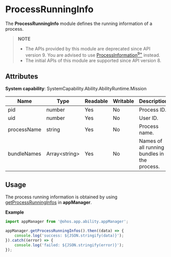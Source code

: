 # ProcessRunningInfo

The **ProcessRunningInfo** module defines the running information of a process.

> **NOTE**
> - The APIs provided by this module are deprecated since API version 9. You are advised to use [ProcessInformation<sup>9+</sup>](js-apis-inner-application-processInformation.md) instead.
> - The initial APIs of this module are supported since API version 8.

## Attributes

**System capability**: SystemCapability.Ability.AbilityRuntime.Mission

| Name| Type| Readable| Writable| Description|
| -------- | -------- | -------- | -------- | -------- |
| pid | number | Yes| No| Process ID.|
| uid | number | Yes| No| User ID.|
| processName | string | Yes| No| Process name.|
| bundleNames | Array&lt;string&gt; | Yes| No| Names of all running bundles in the process.|

## Usage

The process running information is obtained by using [getProcessRunningInfos](js-apis-application-appManager.md#appmanagergetprocessrunninginfosdeprecated) in **appManager**.

**Example**
```ts
import appManager from '@ohos.app.ability.appManager';

appManager.getProcessRunningInfos().then((data) => {
    console.log('success: ${JSON.stringify(data)}');
}).catch((error) => {
    console.log('failed: ${JSON.stringify(error)}');
});
```
